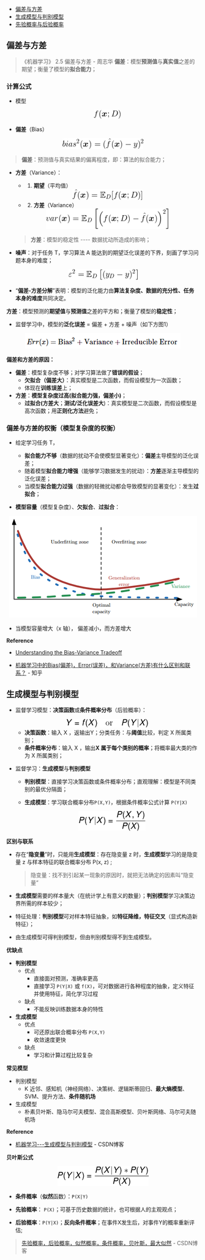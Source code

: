 - [偏差与方差](#偏差与方差)
- [生成模型与判别模型](#生成模型与判别模型)
- [先验概率与后验概率](#先验概率与后验概率)



## 偏差与方差

> 《机器学习》 2.5 偏差与方差 - 周志华
**偏差**：模型**预测值**与**真实值**之差的期望；衡量了模型的**拟合能力**；

### 计算公式

- 模型

  <div align="center"><a href="http://www.codecogs.com/eqnedit.php?latex=f(\boldsymbol{x};D)"><img src="../_assets/公式_20180817211749.png" height="" /></a></div>

- **偏差**（Bias）

<div align="center"><a href="http://www.codecogs.com/eqnedit.php?latex=\large&space;bias^2(\boldsymbol{x})=(\hat{f}(\boldsymbol{x})-y)^2"><img src="../_assets/公式_20180817210106.png" height="" /></a></div>

  > **偏差**：预测值与真实结果的偏离程度，即：算法的拟合能力；

- **方差**（Variance）：

  - 1. **期望**（平均值）

  <div align="center"><a href="http://www.codecogs.com/eqnedit.php?latex=\large&space;\hat{f}(\boldsymbol{x})=\mathbb{E}_D[f(\boldsymbol{x};D)]"><img src="../_assets/公式_20180817210758.png" height="" /></a></div>

  - 2. **方差**（Variance）

  <div align="center"><a href="http://www.codecogs.com/eqnedit.php?latex=\large&space;var(\boldsymbol{x})=\mathbb{E}_D\left&space;[&space;\left&space;(&space;f(\boldsymbol{x};D)-\hat{f}(\boldsymbol{x})&space;\right&space;)^2&space;\right&space;]"><img src="../_assets/公式_20180817211903.png" height="" /></a></div>

  > **方差**：模型的稳定性 ---- 数据扰动所造成的影响；

- **噪声**：对于任务 T，学习算法 A 能达到的期望泛化误差的下界，刻画了学习问题本身的难度；

<div align="center"><a href="http://www.codecogs.com/eqnedit.php?latex=\large&space;var(\boldsymbol{x})=\mathbb{E}_D\left&space;[&space;\left&space;(&space;f(\boldsymbol{x};D)-\hat{f}(\boldsymbol{x})&space;\right&space;)^2&space;\right&space;]"><img src="../_assets/公式_20180817212111.png" height="" /></a></div>

- “**偏差-方差分解**”表明：模型的泛化能力由**算法复杂度、数据的充分性、任务本身的难度**共同决定。

**方差**：模型预测的**期望值**与**预测值**之差的平方和；衡量了模型的**稳定性**；

- 监督学习中，模型的**泛化误差** = 偏差 + 方差 + 噪声（如下方图1）
  
<div align="center"><img src="../_assets/TIM截图20180817204652.png" height="" /></div>

**偏差和方差的原因：**

- **偏差**：模型复杂度不够；对学习算法做了**错误的假设**；
  - **欠拟合（偏差大）**：真实模型是二次函数，而假设模型为一次函数；
  - 体现在**训练误差**上；
- **方差**：**模型复杂度过高(拟合能力强，偏差小)**；
  - **过拟合(方差大**；**测试/泛化误差大**)：真实模型是二次函数，而假设模型是高次函数；用**正则化方法**避免；

### 偏差与方差的权衡（模型复杂度的权衡）
- 给定学习任务 T，
  - **拟合能力不够**（数据的扰动不会使模型显著变化）：**偏差**主导模型的泛化误差；
  - 随着模型**拟合能力增强**（能够学习数据发生的扰动）：**方差**逐渐主导模型的泛化误差；
  - 当模型**拟合能力过强**（数据的轻微扰动都会导致模型的显著变化）：发生**过拟合**；

- **模型容量**（模型复杂度）、**欠拟合**、**过拟合**：
<div align="center"><img src="../_assets/TIM截图20180817214034.png" height="" /></div>

  - 当模型容量增大（x 轴）， 偏差减小，而方差增大

**Reference**
- [Understanding the Bias-Variance Tradeoff](http://scott.fortmann-roe.com/docs/BiasVariance.html)

- [机器学习中的Bias(偏差)，Error(误差)，和Variance(方差)有什么区别和联系？](https://www.zhihu.com/question/27068705) - 知乎 

  


## 生成模型与判别模型
- 监督学习模型：**决策函数**或**条件概率分布**（后验概率）：

  <div align="center"><a href="http://www.codecogs.com/eqnedit.php?latex=\fn_phv&space;\large&space;Y=f(X)\quad&space;\text{or}\quad&space;P(Y|X)"><img src="../_assets/公式_20180817220004.png" height="" /></a></div>

  - **决策函数**：输入 X ，返输出Y；分类任务：与**阈值**比较，判定 X 所属类别；
  - **条件概率分布**：输入 X ，输出**X 属于每个类别的概率**；将概率最大类的作为 X 所属类别；
- 监督学习：**生成模型**与**判别模型**
  - **判别模型**：直接学习决策函数或条件概率分布；直观理解：模型是不同类别的最优分隔面；
  - **生成模型**：学习联合概率分布`P(X,Y)`，根据条件概率公式计算 `P(Y|X)`
    
    <div align="center"><a href="http://www.codecogs.com/eqnedit.php?latex=\fn_phv&space;\large&space;P(Y|X)=\frac{P(X,Y)}{P(X)}"><img src="../_assets/公式_20180817223923.png" height="" /></a></div>

**区别与联系**

- 存在“**隐变量**”时，只能用**生成模型**：存在隐变量 z 时，**生成模型**学习的是隐变量 z 与样本特征的联合概率分布 P(x, z) ;

  > 隐变量：找不到引起某一现象的原因时，就把无法确定的因素叫“隐变量”

- **生成模型**需要的样本量大（在统计学上有意义的数量）；**判别模型**学习决策边界所需的样本较少；

- 特征处理：**判别模型**可对样本特征抽象，如**特征降维，特征交叉**（显式构造新特征）；

- 由生成模型可得判别模型，但由判别模型得不到生成模型。

**优缺点**

- **判别模型**
  - 优点
    - 直接面对预测，准确率更高
    - 直接学习 `P(Y|X)` 或 `f(X)`，可对数据进行各种程度的抽象，定义特征并使用特征，简化学习过程
  - 缺点
    - 不能反映训练数据本身的特性
- **生成模型**
  - 优点
    - 可还原出联合概率分布 `P(X,Y)`
    - 收敛速度更快
  - 缺点
    - 学习和计算过程比较复杂

**常见模型**

- 判别模型
  - K 近邻、感知机（神经网络）、决策树、逻辑斯蒂回归、**最大熵模型**、SVM、提升方法、**条件随机场**
- 生成模型
  - 朴素贝叶斯、隐马尔可夫模型、混合高斯模型、贝叶斯网络、马尔可夫随机场

**Reference**
- [机器学习---生成模型与判别模型](https://blog.csdn.net/u012101561/article/details/52814571) - CSDN博客 

**贝叶斯公式**

  <div align="center"><a href="http://www.codecogs.com/eqnedit.php?latex=\fn_phv&space;\large&space;P(Y|X)=\frac{P(X|Y)*P(Y)}{P(X)}"><img src="../_assets/公式_20180817230314.png" height="" /></a></div>

- **条件概率**（**似然**函数）：`P(X|Y)`

- **先验概率**： `P(X)`；可基于历史数据的统计，也可根据人的主观观点；

- **后验概率**：`P(Y|X)`；**反向条件概率**；在事件X发生后，对事件Y的概率重新评估;

> [先验概率，后验概率，似然概率，条件概率，贝叶斯，最大似然](https://blog.csdn.net/suranxu007/article/details/50326873) - CSDN博客 
